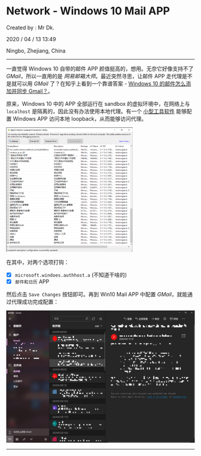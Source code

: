 # Network - Windows 10 Mail APP

Created by : Mr Dk.

2020 / 04 / 13 13:49

Ningbo, Zhejiang, China

---

一直觉得 Windows 10 自带的邮件 APP 颜值挺高的，想用。无奈它好像支持不了 *GMail*，所以一直用的是 *网易邮箱大师*。最近突然寻思，让邮件 APP 走代理是不是就可以用 *GMail* 了？在知乎上看到一个靠谱答案 - [Windows 10 的邮件怎么添加并同步 Gmail？](https://www.zhihu.com/question/53079836/answer/224262489)。

原来，Windows 10 中的 APP 全部运行在 sandbox 的虚拟环境中，在网络上与 `localhost` 是隔离的，因此没有办法使用本地代理。有一个 [小型工具软件](https://raw.githubusercontent.com/mrdrivingduck/notes/master/resource/EnableLoopback.exe) 能够配置 Windows APP 访问本地 loopback，从而能够访问代理。

<img src="../img/win10-app-enable-loopback.png" alt="win10-app-enable-loopback" style="zoom: 33%;" />

在其中，对两个选项打钩：

- [x] `microsoft.windoes.authhost.a` (不知道干啥的)
- [x] `邮件和日历` APP

然后点击 `Save Changes` 按钮即可。再到 Win10 Mail APP 中配置 *GMail*，就能通过代理成功完成配置：

![win10-mail-app](../img/win10-mail-app.png)

---

